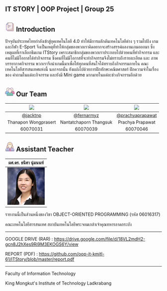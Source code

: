 ## IT STORY | OOP Project | Group 25

## <img src="/image/Introduction.png" width="30"> Introduction
ปัจจุบันประเทศไทยกำลังเข้าสู่ยุคเทคโนโลยี 4.0 ทำให้มีการผลักดันเทคโนโลยีต่าง ๆ รวมไปถึง เกมและกีฬา E-Sport จึงเป็นเหตุที่ทำให้กลุ่มของพวกเราคิดอยากจะสร้างสรรค์ผลงานเกมออกมา ซึ่งเหตุผลที่เราเลือกธีมเกม ITStory เพราะสมาชิกกลุ่มของพวกเราประกอบไปด้วยคนที่ทำกิจกรรม และ คนที่ไม่มีโอกาสได้ทำกิจกรรม ซึ่งคนที่ไม่มีโอกาสที่จะทำกิจกรรมจึงไม่ทราบถึงรายละเอียด และ ภาพบรรยากาศกิจกรรม พวกเราจึงนำเกมนี้มาเพื่อให้ทุกคนที่สนใจได้ทราบถึงกิจกรรมภายใน คณะเทคโนโลยีสารสนเทศแห่งนี้ นอกจากนั้น ยังแฝงไปด้วยการฝึกทักษะคณิตศาสตร์ ฝึกความจำในเรื่องของ คำถามในแต่ละกิจกรรม และยังมี Mini game มากมายในแต่ละช่วงกิจกรรมอีกด้วย




## <img src="/image/Ourteam.png" width="30"> Our Team
|<a href="https://www.facebook.com/no.jk21"><img src="https://scontent.fbkk2-8.fna.fbcdn.net/v/t1.0-9/46076581_2173350926253828_1114311823085010944_n.jpg?_nc_cat=109&_nc_ht=scontent.fbkk2-8.fna&oh=661f6e70e4f4e7bdaac9f83310559f9c&oe=5CD81222" width="100px"></a>  |<a href="https://www.facebook.com/fernarmyz"><img src="https://scontent.fbkk2-8.fna.fbcdn.net/v/t1.0-9/26113832_1373109332816370_6042936683672189619_n.jpg?_nc_cat=105&_nc_ht=scontent.fbkk2-8.fna&oh=16d75ec9f8c1fdcffdd7a943fc6ebc0d&oe=5C93C46D" width="100px"></a>  |<a href="https://www.facebook.com/prachya.prapawat"><img src="https://scontent.fbkk2-8.fna.fbcdn.net/v/t1.0-9/22815523_1233968906709298_3388605270727140154_n.jpg?_nc_cat=100&_nc_ht=scontent.fbkk2-8.fna&oh=2bcbcb9111da30b5dd1aff77222ca2fb&oe=5CA481E0" width="100px"></a>|
|:-:|:-:|:-:|
|[@jacktnp](https://github.com/jacktnp)|[@fernarmyz](https://github.com/fernarmyz)|[@prachyaprapawat](https://github.com/prachyaprapawat)|
|Thanapon Wongprasert|Nantatchaporn Thangsuk|Prachya Prapawat|
|60070031|60070039|60070046|


## <img src="/image/Teacher.png" width="30"> Assistant Teacher
|ผศ.ดร. ธนิศา นุ่มนนท์|
|:-:|
|![](/image/Aj.Thanisa.png)|

รายงานนี้เป็นส่วนหนึ่งของวิชา OBJECT-ORIENTED PROGRAMMING (รหัส 06016317)

คณะเทคโนโลยีสารสนเทศ สถาบันเทคโนโลยีพระจอมเกล้าเจ้าคุณทหารลาดกระบัง

---

GOOGLE DRIVE (RAR) : https://drive.google.com/file/d/18VL2mdH2-gcn8J2hXes9Ri9M3EKOGS6Y/view

REPORT (PDF) : https://github.com/oop-it-kmitl-61/ITStory/blob/master/report.pdf

---
Faculty of Information Technology

King Mongkut's Institute of Technology Ladkrabang

